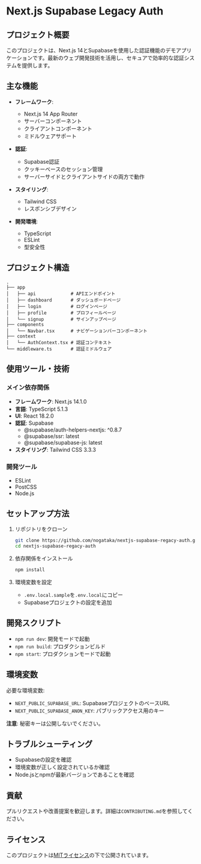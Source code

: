 # Next.js Supabase Legacy Auth

## プロジェクト概要

このプロジェクトは、Next.js 14とSupabaseを使用した認証機能のデモアプリケーションです。最新のウェブ開発技術を活用し、セキュアで効率的な認証システムを提供します。

## 主な機能

- **フレームワーク**: 
  - Next.js 14 App Router
  - サーバーコンポーネント
  - クライアントコンポーネント
  - ミドルウェアサポート

- **認証**: 
  - Supabase認証
  - クッキーベースのセッション管理
  - サーバーサイドとクライアントサイドの両方で動作

- **スタイリング**:
  - Tailwind CSS
  - レスポンシブデザイン

- **開発環境**:
  - TypeScript
  - ESLint
  - 型安全性

## プロジェクト構造

```
.
├── app
│   ├── api             # APIエンドポイント
│   ├── dashboard       # ダッシュボードページ
│   ├── login           # ログインページ
│   ├── profile         # プロフィールページ
│   └── signup          # サインアップページ
├── components
│   └── Navbar.tsx      # ナビゲーションバーコンポーネント
├── context
│   └── AuthContext.tsx # 認証コンテキスト
└── middleware.ts       # 認証ミドルウェア
```

## 使用ツール・技術

### メイン依存関係
- **フレームワーク**: Next.js 14.1.0
- **言語**: TypeScript 5.1.3
- **UI**: React 18.2.0
- **認証**: Supabase
  - @supabase/auth-helpers-nextjs: ^0.8.7
  - @supabase/ssr: latest
  - @supabase/supabase-js: latest
- **スタイリング**: Tailwind CSS 3.3.3

### 開発ツール
- ESLint
- PostCSS
- Node.js

## セットアップ方法

1. リポジトリをクローン
   ```bash
   git clone https://github.com/nogataka/nextjs-supabase-regacy-auth.git
   cd nextjs-supabase-regacy-auth
   ```

2. 依存関係をインストール
   ```bash
   npm install
   ```

3. 環境変数を設定
   - `.env.local.sample`を`.env.local`にコピー
   - Supabaseプロジェクトの設定を追加

## 開発スクリプト

- `npm run dev`: 開発モードで起動
- `npm run build`: プロダクションビルド
- `npm start`: プロダクションモードで起動

## 環境変数

必要な環境変数:
- `NEXT_PUBLIC_SUPABASE_URL`: SupabaseプロジェクトのベースURL
- `NEXT_PUBLIC_SUPABASE_ANON_KEY`: パブリックアクセス用のキー

**注意**: 秘密キーは公開しないでください。

## トラブルシューティング

- Supabaseの設定を確認
- 環境変数が正しく設定されているか確認
- Node.jsとnpmが最新バージョンであることを確認

## 貢献

プルリクエストや改善提案を歓迎します。詳細は`CONTRIBUTING.md`を参照してください。

## ライセンス

このプロジェクトは[MITライセンス](LICENSE)の下で公開されています。

